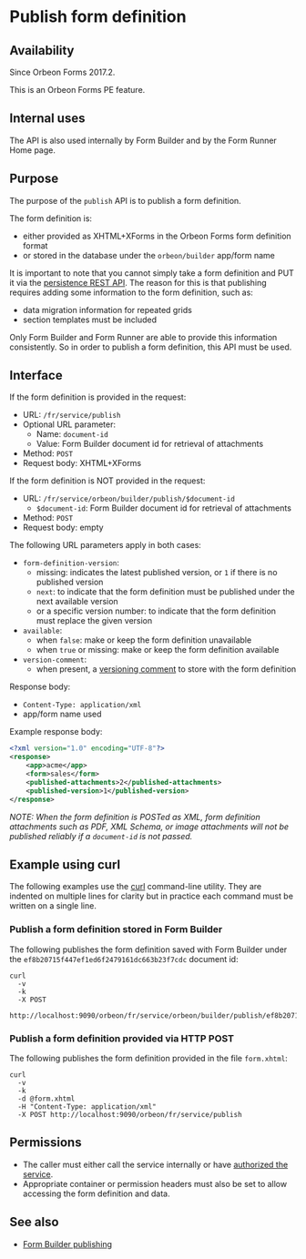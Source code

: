 # Publish form definition

## Availability

Since Orbeon Forms 2017.2.

This is an Orbeon Forms PE feature.

## Internal uses

The API is also used internally by Form Builder and by the Form Runner Home page.

## Purpose

The purpose of the `publish` API is to publish a form definition.

The form definition is:

- either provided as XHTML+XForms in the Orbeon Forms form definition format
- or stored in the database under the `orbeon/builder` app/form name

It is important to note that you cannot simply take a form definition and PUT it via the [persistence REST API](../persistence/README.md).
The reason for this is that publishing requires adding some information to the form definition, such as:

- data migration information for repeated grids
- section templates must be included

Only Form Builder and Form Runner are able to provide this information consistently. So in order to publish a form definition,
this API must be used. 

## Interface

If the form definition is provided in the request:

- URL: `/fr/service/publish`
- Optional URL parameter:
    - Name: `document-id`
    - Value: Form Builder document id for retrieval of attachments
- Method: `POST`
- Request body: XHTML+XForms

If the form definition is NOT provided in the request:

- URL: `/fr/service/orbeon/builder/publish/$document-id`
    - `$document-id`: Form Builder document id for retrieval of attachments
- Method: `POST`
- Request body: empty

The following URL parameters apply in both cases:

- `form-definition-version`:
    - missing: indicates the latest published version, or `1` if there is no published version 
    - `next`: to indicate that the form definition must be published under the next available version
    - or a specific version number: to indicate that the form definition must replace the given version
- `available`:
    - when `false`: make or keep the form definition unavailable
    - when `true` or missing: make or keep the form definition available
- `version-comment`:
    - when present, a [versioning comment](../../../form-builder/publishing.md#versioning-comments) to store with the form definition

Response body:

- `Content-Type: application/xml`
- app/form name used

Example response body:

```xml
<?xml version="1.0" encoding="UTF-8"?>
<response>
    <app>acme</app>
    <form>sales</form>
    <published-attachments>2</published-attachments>
    <published-version>1</published-version>
</response>
```

_NOTE: When the form definition is POSTed as XML, form definition attachments such as PDF, XML Schema, or image attachments
will not be published reliably if a `document-id` is not passed._

## Example using curl

The following examples use the [curl](https://curl.haxx.se/) command-line utility. They are indented on multiple lines for clarity but in practice each command must be written on a single line.

### Publish a form definition stored in Form Builder

The following publishes the form definition saved with Form Builder under the `ef8b20715f447ef1ed6f2479161dc663b23f7cdc` document id:

```
curl
  -v
  -k
  -X POST
  http://localhost:9090/orbeon/fr/service/orbeon/builder/publish/ef8b20715f447ef1ed6f2479161dc663b23f7cdc
``` 

### Publish a form definition provided via HTTP POST

The following publishes the form definition provided in the file `form.xhtml`:

```
curl
  -v
  -k
  -d @form.xhtml
  -H "Content-Type: application/xml"
  -X POST http://localhost:9090/orbeon/fr/service/publish
```

## Permissions

- The caller must either call the service internally or have [authorized the service](/xml-platform/controller/authorization-of-pages-and-services.md).
- Appropriate container or permission headers must also be set to allow accessing the form definition and data.  

## See also

- [Form Builder publishing](../../../form-builder/publishing.md)
